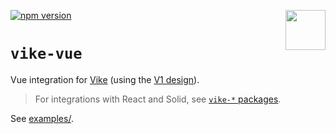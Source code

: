 <!-- WARNING: keep links absolute in this file so they work on NPM too -->

[<img src="https://avatars.githubusercontent.com/u/86403530?s=200&v=4" align="right" width="64" height="64">](https://vike.dev)
[![npm version](https://img.shields.io/npm/v/vike-vue)](https://www.npmjs.com/package/vike-vue)

# `vike-vue`

Vue integration for [Vike](https://vike.dev/) (using the [V1 design](https://vike.dev/migration/v1-design)).

> For integrations with React and Solid, see
> [`vike-*` packages](https://vike.dev/vike-packages).

See [examples/](https://github.com/vikejs/vike-vue/tree/main/examples).
